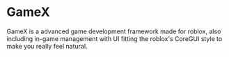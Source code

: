 # GameX
GameX is a advanced game development framework made for roblox, also including in-game management with UI fitting the roblox's CoreGUI style to make you really feel natural.
